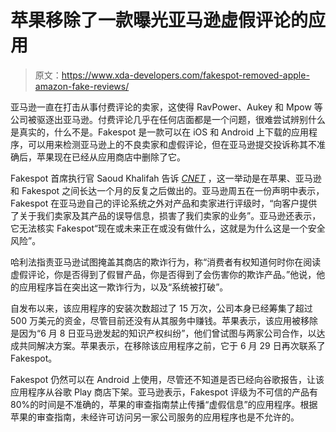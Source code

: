 # 苹果移除了一款曝光亚马逊虚假评论的应用

> 原文：<https://www.xda-developers.com/fakespot-removed-apple-amazon-fake-reviews/>

亚马逊一直在打击从事付费评论的卖家，这使得 RavPower、Aukey 和 Mpow 等公司被驱逐出亚马逊。付费评论几乎在任何店面都是一个问题，很难尝试辨别什么是真实的，什么不是。Fakespot 是一款可以在 iOS 和 Android 上下载的应用程序，可以用来检测亚马逊上的不良卖家和虚假评论，但在亚马逊提交投诉称其不准确后，苹果现在已经从应用商店中删除了它。

Fakespot 首席执行官 Saoud Khalifah 告诉 [*CNET*](https://www.cnet.com/tech/mobile/amazon-convinced-apple-to-remove-review-detector-fakespot-from-the-app-store/#ftag=CAD-01-10aai3d) ，这一举动是在苹果、亚马逊和 Fakespot 之间长达一个月的反复之后做出的。亚马逊周五在一份声明中表示，Fakespot 在亚马逊自己的评论系统之外对产品和卖家进行评级时，“向客户提供了关于我们卖家及其产品的误导信息，损害了我们卖家的业务”。亚马逊还表示，它无法核实 Fakespot“现在或未来正在或没有做什么，这就是为什么这是一个安全风险”。

哈利法指责亚马逊试图掩盖其商店的欺诈行为，称“消费者有权知道何时你在阅读虚假评论，你是否得到了假冒产品，你是否得到了会伤害你的欺诈产品。”他说，他的应用程序旨在突出这一欺诈行为，以及“系统被打破”。

自发布以来，该应用程序的安装次数超过了 15 万次，公司本身已经筹集了超过 500 万美元的资金，尽管目前还没有从其服务中赚钱。苹果表示，该应用被移除是因为“6 月 8 日亚马逊发起的知识产权纠纷”，他们曾试图与两家公司合作，以达成共同解决方案。苹果表示，在移除该应用程序之前，它于 6 月 29 日再次联系了 Fakespot。

Fakespot 仍然可以在 Android 上使用，尽管还不知道是否已经向谷歌报告，让该应用程序从谷歌 Play 商店下架。亚马逊表示，Fakespot 评级为不可信的产品有 80%的时间是不准确的，苹果的审查指南禁止传播“虚假信息”的应用程序。根据苹果的审查指南，未经许可访问另一家公司服务的应用程序也是不允许的。